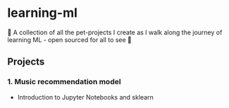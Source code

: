# learning-ml
🧠 A collection of all the pet-projects I create as I walk along the journey of learning ML - open sourced for all to see 👀
## Projects
### 1. Music recommendation model 
- Introduction to Jupyter Notebooks and sklearn
